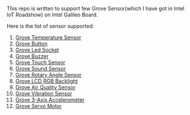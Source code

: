 This repo is written to support few Grove Sensor(which I have got in Intel IoT Roadshow) on Intel Galileo Board. 

Here is the list of sensor supported:<br>
1. <a href="http://www.seeedstudio.com/wiki/Grove_-_Temperature_Sensor">Grove Temperature Sensor</a><br>
2. <a href="http://www.seeedstudio.com/wiki/Grove_-_Button">Grove Button</a> <br>
3. <a href="http://www.seeedstudio.com/wiki/Grove_-_LED_Socket_Kit">Grove Led Socket</a><br>
4. <a href="http://www.seeedstudio.com/wiki/Grove_-_Buzzer">Grove Buzzer</a><br>
5. <a href="http://www.seeedstudio.com/wiki/Grove_-_Touch_Sensor">Grove Touch Sensor</a><br>
6. <a href="http://www.seeedstudio.com/wiki/Grove_-_Sound_Sensor">Grove Sound Sensor</a><br>
7. <a href="http://www.seeedstudio.com/wiki/Grove_-_Rotary_Angle_Sensor">Grove Rotary Angle Sensor</a><br>
8. <a href="http://www.seeedstudio.com/wiki/Grove_-_LCD_RGB_Backlight">Grove LCD RGB Backlight</a><br>
9. <a href="http://www.seeedstudio.com/wiki/Grove_-_Air_Quality_Sensor">Grove Air Quality Sensor</a><br>
10. <a href="http://www.seeedstudio.com/wiki/Piezo_Sensor_-_LDT1-028K_Lead_Attachments">Grove Vibration Sensor</a><br>
11. <a href="http://www.seeedstudio.com/wiki/Grove_-_3-Axis_Digital_Accelerometer(%C2%B11.5g)">Grove 3-Axis Accelerometer</a><br>
12. <a href="http://www.seeedstudio.com/wiki/Grove_-_Servo">Grove Servo Motor</a><br>
